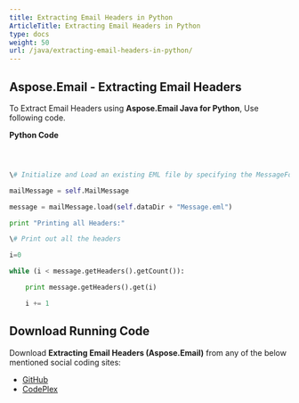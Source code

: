 ```yaml
---
title: Extracting Email Headers in Python
ArticleTitle: Extracting Email Headers in Python
type: docs
weight: 50
url: /java/extracting-email-headers-in-python/
---
```


## **Aspose.Email - Extracting Email Headers**
To Extract Email Headers using **Aspose.Email Java for Python**, Use following code.

**Python Code**

``` python



\# Initialize and Load an existing EML file by specifying the MessageFormat

mailMessage = self.MailMessage

message = mailMessage.load(self.dataDir + "Message.eml")

print "Printing all Headers:"

\# Print out all the headers

i=0

while (i < message.getHeaders().getCount()):

    print message.getHeaders().get(i)

    i += 1

```
## **Download Running Code**
Download **Extracting Email Headers (Aspose.Email)** from any of the below mentioned social coding sites:

- [GitHub](https://github.com/aspose-email/Aspose.Email-for-Java/releases/tag/Aspose.Email_Java_for_Python-v1.0)
- [CodePlex](http://asposeemailjavapython.codeplex.com/releases/)

